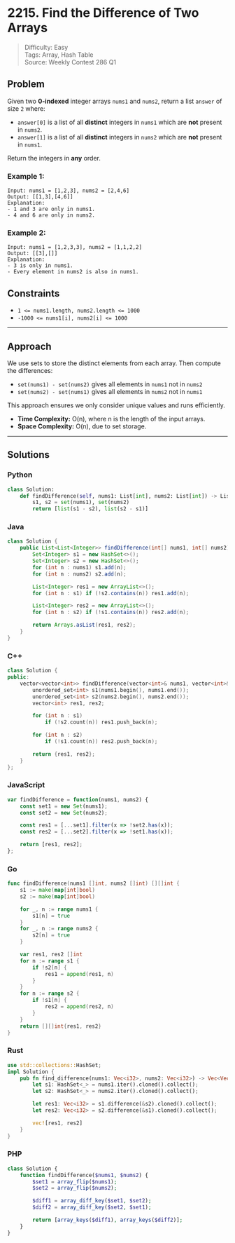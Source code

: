 # 2215. Find the Difference of Two Arrays

> Difficulty: Easy  
> Tags: Array, Hash Table  
> Source: Weekly Contest 286 Q1

## Problem

Given two **0-indexed** integer arrays `nums1` and `nums2`, return a list `answer` of size `2` where:

- `answer[0]` is a list of all **distinct** integers in `nums1` which are **not** present in `nums2`.
- `answer[1]` is a list of all **distinct** integers in `nums2` which are **not** present in `nums1`.

Return the integers in **any** order.

### Example 1:

```
Input: nums1 = [1,2,3], nums2 = [2,4,6]
Output: [[1,3],[4,6]]
Explanation: 
- 1 and 3 are only in nums1.
- 4 and 6 are only in nums2.
```

### Example 2:

```
Input: nums1 = [1,2,3,3], nums2 = [1,1,2,2]
Output: [[3],[]]
Explanation: 
- 3 is only in nums1.
- Every element in nums2 is also in nums1.
```

## Constraints

- `1 <= nums1.length, nums2.length <= 1000`
- `-1000 <= nums1[i], nums2[i] <= 1000`

---

## Approach

We use sets to store the distinct elements from each array. Then compute the differences:

- `set(nums1) - set(nums2)` gives all elements in `nums1` not in `nums2`
- `set(nums2) - set(nums1)` gives all elements in `nums2` not in `nums1`

This approach ensures we only consider unique values and runs efficiently.

- **Time Complexity:** O(n), where n is the length of the input arrays.
- **Space Complexity:** O(n), due to set storage.

---

## Solutions

### Python

```python
class Solution:
    def findDifference(self, nums1: List[int], nums2: List[int]) -> List[List[int]]:
        s1, s2 = set(nums1), set(nums2)
        return [list(s1 - s2), list(s2 - s1)]
```

### Java

```java
class Solution {
    public List<List<Integer>> findDifference(int[] nums1, int[] nums2) {
        Set<Integer> s1 = new HashSet<>();
        Set<Integer> s2 = new HashSet<>();
        for (int n : nums1) s1.add(n);
        for (int n : nums2) s2.add(n);

        List<Integer> res1 = new ArrayList<>();
        for (int n : s1) if (!s2.contains(n)) res1.add(n);

        List<Integer> res2 = new ArrayList<>();
        for (int n : s2) if (!s1.contains(n)) res2.add(n);

        return Arrays.asList(res1, res2);
    }
}
```

### C++

```cpp
class Solution {
public:
    vector<vector<int>> findDifference(vector<int>& nums1, vector<int>& nums2) {
        unordered_set<int> s1(nums1.begin(), nums1.end());
        unordered_set<int> s2(nums2.begin(), nums2.end());
        vector<int> res1, res2;

        for (int n : s1)
            if (!s2.count(n)) res1.push_back(n);

        for (int n : s2)
            if (!s1.count(n)) res2.push_back(n);

        return {res1, res2};
    }
};
```

### JavaScript

```js
var findDifference = function(nums1, nums2) {
    const set1 = new Set(nums1);
    const set2 = new Set(nums2);

    const res1 = [...set1].filter(x => !set2.has(x));
    const res2 = [...set2].filter(x => !set1.has(x));

    return [res1, res2];
};
```

### Go

```go
func findDifference(nums1 []int, nums2 []int) [][]int {
    s1 := make(map[int]bool)
    s2 := make(map[int]bool)

    for _, n := range nums1 {
        s1[n] = true
    }
    for _, n := range nums2 {
        s2[n] = true
    }

    var res1, res2 []int
    for n := range s1 {
        if !s2[n] {
            res1 = append(res1, n)
        }
    }
    for n := range s2 {
        if !s1[n] {
            res2 = append(res2, n)
        }
    }
    return [][]int{res1, res2}
}
```

### Rust

```rust
use std::collections::HashSet;
impl Solution {
    pub fn find_difference(nums1: Vec<i32>, nums2: Vec<i32>) -> Vec<Vec<i32>> {
        let s1: HashSet<_> = nums1.iter().cloned().collect();
        let s2: HashSet<_> = nums2.iter().cloned().collect();

        let res1: Vec<i32> = s1.difference(&s2).cloned().collect();
        let res2: Vec<i32> = s2.difference(&s1).cloned().collect();

        vec![res1, res2]
    }
}
```

### PHP

```php
class Solution {
    function findDifference($nums1, $nums2) {
        $set1 = array_flip($nums1);
        $set2 = array_flip($nums2);

        $diff1 = array_diff_key($set1, $set2);
        $diff2 = array_diff_key($set2, $set1);

        return [array_keys($diff1), array_keys($diff2)];
    }
}
```
